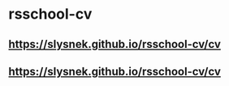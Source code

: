 # rsschool-cv

## https://slysnek.github.io/rsschool-cv/cv

## https://slysnek.github.io/rsschool-cv/cv
